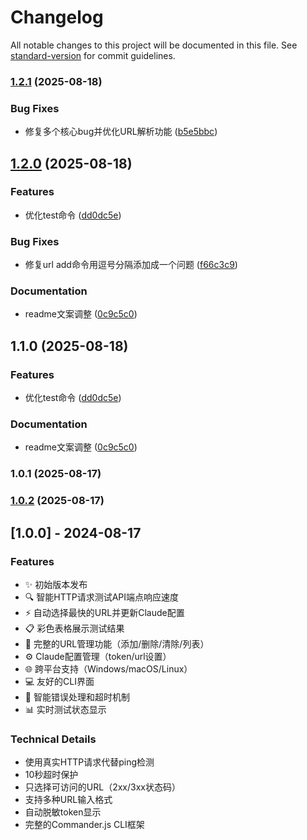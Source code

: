 # Changelog

All notable changes to this project will be documented in this file. See [standard-version](https://github.com/conventional-changelog/standard-version) for commit guidelines.

### [1.2.1](https://github.com/ytton/cc/compare/v1.2.0...v1.2.1) (2025-08-18)


### Bug Fixes

* 修复多个核心bug并优化URL解析功能 ([b5e5bbc](https://github.com/ytton/cc/commit/b5e5bbcc0ac480087d89c37ef52fa973c5b6a94d))

## [1.2.0](https://github.com/ytton/cc/compare/v1.0.1...v1.2.0) (2025-08-18)


### Features

* 优化test命令 ([dd0dc5e](https://github.com/ytton/cc/commit/dd0dc5e9cdbd5bb8ccf055a03e7342e8481b2015))


### Bug Fixes

* 修复url add命令用逗号分隔添加成一个问题 ([f66c3c9](https://github.com/ytton/cc/commit/f66c3c931bd0723b4953a10d329000d417b31c82))


### Documentation

* readme文案调整 ([0c9c5c0](https://github.com/ytton/cc/commit/0c9c5c074570b86139d98f0c6b6058b2d911ff89))

## 1.1.0 (2025-08-18)


### Features

* 优化test命令 ([dd0dc5e](https://github.com/ytton/cc/commit/dd0dc5e9cdbd5bb8ccf055a03e7342e8481b2015))


### Documentation

* readme文案调整 ([0c9c5c0](https://github.com/ytton/cc/commit/0c9c5c074570b86139d98f0c6b6058b2d911ff89))

### 1.0.1 (2025-08-17)

### [1.0.2](https://github.com/ytton/cc/compare/v1.0.1...v1.0.2) (2025-08-17)

## [1.0.0] - 2024-08-17

### Features

- ✨ 初始版本发布
- 🔍 智能HTTP请求测试API端点响应速度
- ⚡ 自动选择最快的URL并更新Claude配置
- 📋 彩色表格展示测试结果
- 🔧 完整的URL管理功能（添加/删除/清除/列表）
- ⚙️ Claude配置管理（token/url设置）
- 🌐 跨平台支持（Windows/macOS/Linux）
- 💻 友好的CLI界面
- 🚫 智能错误处理和超时机制
- 📊 实时测试状态显示

### Technical Details

- 使用真实HTTP请求代替ping检测
- 10秒超时保护
- 只选择可访问的URL（2xx/3xx状态码）
- 支持多种URL输入格式
- 自动脱敏token显示
- 完整的Commander.js CLI框架